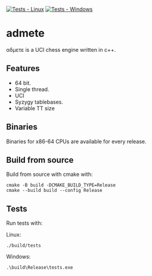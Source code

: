 [![Tests - Linux](https://github.com/orbita2d/admete/actions/workflows/cmake-linux.yaml/badge.svg?branch=master)](https://github.com/orbita2d/admete/actions/workflows/cmake-linux.yaml)
[![Tests - Windows](https://github.com/orbita2d/admete/actions/workflows/cmake-windows.yaml/badge.svg?branch=master)](https://github.com/orbita2d/admete/actions/workflows/cmake-windows.yaml)

# admete

αδμετε is a UCI chess engine written in c++.

## Features
 - 64 bit.
 - Single thread.
 - UCI
 - Syzygy tablebases.
 - Variable TT size

## Binaries

Binaries for x86-64 CPUs are available for every release. 

## Build from source

Build from source with cmake with:
```
cmake -B build -DCMAKE_BUILD_TYPE=Release
cmake --build build --config Release
```

## Tests
Run tests with:

Linux:
```
./build/tests
```

Windows:
```
.\build\Release\tests.exe
```

